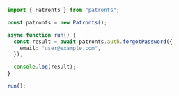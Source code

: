<!-- Start SDK Example Usage [usage] -->
```typescript
import { Patronts } from "patronts";

const patronts = new Patronts();

async function run() {
  const result = await patronts.auth.forgotPassword({
    email: "user@example.com",
  });

  console.log(result);
}

run();

```
<!-- End SDK Example Usage [usage] -->
